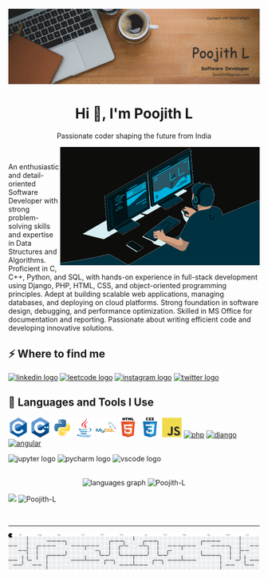 ![](https://github.com/Poojith-L/Poojith-L/blob/main/Profile%20Banner.png)

<h1 align="center">Hi 👋, I'm Poojith L </h1>
<p align="center">Passionate coder shaping the future from India </p>

<img align="right" alt="coding" width="400" src="https://github.com/Poojith-L/Poojith-L/blob/main/Coding%20GIF.gif"><br/>
<p align="left">An enthusiastic and detail-oriented Software Developer with strong problem-solving skills and expertise in Data Structures and Algorithms. Proficient in C, C++, Python, and SQL, with hands-on experience in full-stack development using Django, PHP, HTML, CSS, and object-oriented programming principles. Adept at building scalable web applications, managing databases, and deploying on cloud platforms. Strong foundation in software design, debugging, and performance optimization. Skilled in MS Office for documentation and reporting. Passionate about writing efficient code and developing innovative solutions.</p>

<h2>⚡️ Where to find me</h2>
<div align="left">
  <a href="https://www.linkedin.com/in/poojith-l-321ba3288/"> 
  <img src="https://raw.githubusercontent.com/maurodesouza/profile-readme-generator/master/src/assets/icons/social/linkedin/default.svg" width="52" height="40" 
  alt="linkedin logo"/></a>
  <a href="https://www.leetcode.com/u/Poojith_L/">
  <img src="https://raw.githubusercontent.com/rahuldkjain/github-profile-readme-generator/master/src/images/icons/Social/leet-code.svg" 
  alt="leetcode logo" height="40" width="52"/></a>
  <a href="https://www.instagram.com/poojith.l/"> 
  <img src="https://raw.githubusercontent.com/maurodesouza/profile-readme-generator/master/src/assets/icons/social/instagram/default.svg" width="52" height="40" 
  alt="instagram logo"/></a>
  <a href="https://x.com/poojith_l"> <img src="https://raw.githubusercontent.com/maurodesouza/profile-readme-generator/master/src/assets/icons/social/twitter/default.svg" 
  width="52" height="40" alt="twitter logo"/></a>
</div>

<h2>🚀 Languages and Tools I Use</h2>
<p align="left">
<a href="https://www.cprogramming.com/" target="_blank" rel="noreferrer"> <img    src="https://raw.githubusercontent.com/devicons/devicon/master/icons/c/c-original.svg" alt="c" width="40" height="40"/></a> 
<a href="https://www.w3schools.com/cpp/" target="_blank" rel="noreferrer"> <img src="https://raw.githubusercontent.com/devicons/devicon/master/icons/cplusplus/cplusplus-original.svg" alt="cplusplus" width="40" height="40"/></a> 
<a href="https://www.python.org" target="_blank" rel="noreferrer"> <img src="https://raw.githubusercontent.com/devicons/devicon/master/icons/python/python-original.svg" alt="python" width="40" height="40"/></a> 
<a href="https://www.java.com" target="_blank" rel="noreferrer"> <img src="https://raw.githubusercontent.com/devicons/devicon/master/icons/java/java-original.svg" alt="java" width="40" height="40"/></a> 
<a href="https://www.mysql.com/" target="_blank" rel="noreferrer"> <img src="https://raw.githubusercontent.com/devicons/devicon/master/icons/mysql/mysql-original-wordmark.svg" alt="mysql" width="40" height="40"/></a> 
<a href="https://www.w3.org/html/" target="_blank" rel="noreferrer"> <img src="https://raw.githubusercontent.com/devicons/devicon/master/icons/html5/html5-original-wordmark.svg" alt="html5" width="40" height="40"/></a>
<a href="https://www.w3schools.com/css/" target="_blank" rel="noreferrer"> <img src="https://raw.githubusercontent.com/devicons/devicon/master/icons/css3/css3-original-wordmark.svg" alt="css3" width="40" height="40"/></a> 
<a href="https://developer.mozilla.org/en-US/docs/Web/JavaScript" target="_blank" rel="noreferrer"> <img src="https://raw.githubusercontent.com/devicons/devicon/master/icons/javascript/javascript-original.svg" alt="javascript" width="40" height="40"/></a> 
<a href="https://www.w3schools.com/php/default.asp" target="_blank" rel="noreferrer"> <img src="https://cdn.jsdelivr.net/gh/devicons/devicon/icons/php/php-original.svg" alt="php" width="40" height="40"/></a>
<a href="https://www.djangoproject.com/" target="_blank" rel="noreferrer"> <img src="https://cdn.worldvectorlogo.com/logos/django.svg" alt="django" width="40" height="40"/></a> 
<a href="https://angular.io" target="_blank" rel="noreferrer"> <img src="https://angular.io/assets/images/logos/angular/angular.svg" alt="angular" width="40" height="40"/> </a></p>
<p align="left">
  <img src="https://cdn.jsdelivr.net/gh/devicons/devicon/icons/jupyter/jupyter-original.svg" width="40" height="40" alt="jupyter logo" />
  <img src="https://cdn.jsdelivr.net/gh/devicons/devicon/icons/pycharm/pycharm-original.svg" width="40" height="40" alt="pycharm logo" />
  <img src="https://cdn.jsdelivr.net/gh/devicons/devicon/icons/vscode/vscode-original.svg" width="40" height="40" alt="vscode logo" />
</p>
<br/>

<div align="center">
  <img src="https://github-readme-stats.vercel.app/api/top-langs?username=Poojith-L&locale=en&hide_title=false&layout=compact&theme=react&hide_border=true&bg_color=0D1117&card_width=320&langs_count=5&order=2" height="150" alt="languages graph"  />
  <img src="https://github-readme-stats.vercel.app/api?username=Poojith-L&theme=react&hide_border=true&bg_color=0D1117&show_icons=true&locale=en" alt="Poojith-L"/>
</div>
  
![](https://leetcard.jacoblin.cool/Poojith_L?ext=heatmap)
<img src="https://github-readme-streak-stats.herokuapp.com/?user=Poojith-L&theme=black-ice&hide_border=true&stroke=0000&background=060A0CD0&" alt="Poojith-L" />

<br/>
<hr/>

<div align="center">
  <picture>
    <source media="(prefers-color-scheme: dark)" srcset="https://raw.githubusercontent.com/Poojith-L/Poojith-L/output/pacman-contribution-graph-dark.svg">
    <source media="(prefers-color-scheme: light)" srcset="https://raw.githubusercontent.com/Poojith-L/Poojith-L/output/pacman-contribution-graph.svg">
    <img alt="pacman contribution graph" src="https://raw.githubusercontent.com/Poojith-L/Poojith-L/output/pacman-contribution-graph.svg">
  </picture>
</div>

<!-- <div align="center">

  ![snake gif](https://github.com/Poojith-L/Poojith-L/blob/output/github-snake-dark.svg)
</div> -->
